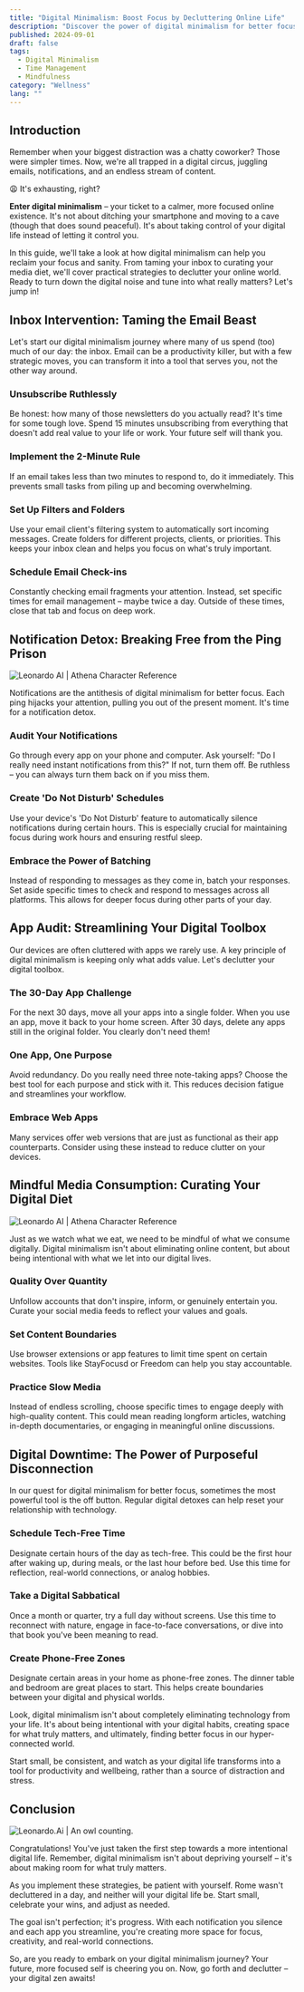 ```yaml
---
title: "Digital Minimalism: Boost Focus by Decluttering Online Life"
description: "Discover the power of digital minimalism for better focus. Learn practical strategies to declutter your online life, tame distractions, and reclaim your attention."
published: 2024-09-01
draft: false
tags:
  - Digital Minimalism
  - Time Management
  - Mindfulness
category: "Wellness"
lang: ""
---
```



## Introduction

Remember when your biggest distraction was a chatty coworker? Those were simpler times. Now, we're all trapped in a digital circus, juggling emails, notifications, and an endless stream of content.

😩 It's exhausting, right?

**Enter digital minimalism** – your ticket to a calmer, more focused online existence. It's not about ditching your smartphone and moving to a cave (though that does sound peaceful). It's about taking control of your digital life instead of letting it control you.


In this guide, we'll take a look at how digital minimalism can help you reclaim your focus and sanity. From taming your inbox to curating your media diet, we'll cover practical strategies to declutter your online world. Ready to turn down the digital noise and tune into what really matters? Let's jump in!

## Inbox Intervention: Taming the Email Beast

Let's start our digital minimalism journey where many of us spend (too) much of our day: the inbox. Email can be a productivity killer, but with a few strategic moves, you can transform it into a tool that serves you, not the other way around.

### Unsubscribe Ruthlessly

Be honest: how many of those newsletters do you actually read? It's time for some tough love. Spend 15 minutes unsubscribing from everything that doesn't add real value to your life or work. Your future self will thank you.

### Implement the 2-Minute Rule

If an email takes less than two minutes to respond to, do it immediately. This prevents small tasks from piling up and becoming overwhelming.

### Set Up Filters and Folders

Use your email client's filtering system to automatically sort incoming messages. Create folders for different projects, clients, or priorities. This keeps your inbox clean and helps you focus on what's truly important.

### Schedule Email Check-ins

Constantly checking email fragments your attention. Instead, set specific times for email management – maybe twice a day. Outside of these times, close that tab and focus on deep work.

## Notification Detox: Breaking Free from the Ping Prison

![Leonardo AI | Athena Character Reference](https://res-3.cloudinary.com/ddicetqs5/image/upload/f_auto,fl_force_strip,q_auto:best/v1/wayfinder-ghost-blog/default_inspiring_bold_confident_flirtatious_sexy_techlady_sta_7_ea6aac48-307a-4643-bf4e-22a20554819d)

Notifications are the antithesis of digital minimalism for better focus. Each ping hijacks your attention, pulling you out of the present moment. It's time for a notification detox.

### Audit Your Notifications

Go through every app on your phone and computer. Ask yourself: "Do I really need instant notifications from this?" If not, turn them off. Be ruthless – you can always turn them back on if you miss them.

### Create 'Do Not Disturb' Schedules

Use your device's 'Do Not Disturb' feature to automatically silence notifications during certain hours. This is especially crucial for maintaining focus during work hours and ensuring restful sleep.

### Embrace the Power of Batching

Instead of responding to messages as they come in, batch your responses. Set aside specific times to check and respond to messages across all platforms. This allows for deeper focus during other parts of your day.

## App Audit: Streamlining Your Digital Toolbox

Our devices are often cluttered with apps we rarely use. A key principle of digital minimalism is keeping only what adds value. Let's declutter your digital toolbox.

### The 30-Day App Challenge

For the next 30 days, move all your apps into a single folder. When you use an app, move it back to your home screen. After 30 days, delete any apps still in the original folder. You clearly don't need them!

### One App, One Purpose

Avoid redundancy. Do you really need three note-taking apps? Choose the best tool for each purpose and stick with it. This reduces decision fatigue and streamlines your workflow.

### Embrace Web Apps

Many services offer web versions that are just as functional as their app counterparts. Consider using these instead to reduce clutter on your devices.

## Mindful Media Consumption: Curating Your Digital Diet

![Leonardo AI | Athena Character Reference](https://res-4.cloudinary.com/ddicetqs5/image/upload/f_auto,fl_force_strip,q_auto:best/v1/wayfinder-ghost-blog/default_inspiring_bold_confident_flirtatious_sexy_techlady_sta_7_c49d769d-404b-4003-ac6d-4548da571b7f)

Just as we watch what we eat, we need to be mindful of what we consume digitally. Digital minimalism isn't about eliminating online content, but about being intentional with what we let into our digital lives.

### Quality Over Quantity

Unfollow accounts that don't inspire, inform, or genuinely entertain you. Curate your social media feeds to reflect your values and goals.

### Set Content Boundaries

Use browser extensions or app features to limit time spent on certain websites. Tools like StayFocusd or Freedom can help you stay accountable.

### Practice Slow Media

Instead of endless scrolling, choose specific times to engage deeply with high-quality content. This could mean reading longform articles, watching in-depth documentaries, or engaging in meaningful online discussions.

## Digital Downtime: The Power of Purposeful Disconnection

In our quest for digital minimalism for better focus, sometimes the most powerful tool is the off button. Regular digital detoxes can help reset your relationship with technology.

### Schedule Tech-Free Time

Designate certain hours of the day as tech-free. This could be the first hour after waking up, during meals, or the last hour before bed. Use this time for reflection, real-world connections, or analog hobbies.

### Take a Digital Sabbatical

Once a month or quarter, try a full day without screens. Use this time to reconnect with nature, engage in face-to-face conversations, or dive into that book you've been meaning to read.

### Create Phone-Free Zones

Designate certain areas in your home as phone-free zones. The dinner table and bedroom are great places to start. This helps create boundaries between your digital and physical worlds.

Look, digital minimalism isn't about completely eliminating technology from your life. It's about being intentional with your digital habits, creating space for what truly matters, and ultimately, finding better focus in our hyper-connected world.

Start small, be consistent, and watch as your digital life transforms into a tool for productivity and wellbeing, rather than a source of distraction and stress.

## Conclusion

![Leonardo.Ai | An owl counting.](https://res-5.cloudinary.com/ddicetqs5/image/upload/f_auto,fl_force_strip,q_auto:best/v1/wayfinder-ghost-blog/0_uGgtPirpHbchvnrc)

Congratulations! You've just taken the first step towards a more intentional digital life. Remember, digital minimalism isn't about depriving yourself – it's about making room for what truly matters.

As you implement these strategies, be patient with yourself. Rome wasn't decluttered in a day, and neither will your digital life be. Start small, celebrate your wins, and adjust as needed.

The goal isn't perfection; it's progress. With each notification you silence and each app you streamline, you're creating more space for focus, creativity, and real-world connections.

So, are you ready to embark on your digital minimalism journey? Your future, more focused self is cheering you on. Now, go forth and declutter – your digital zen awaits!

